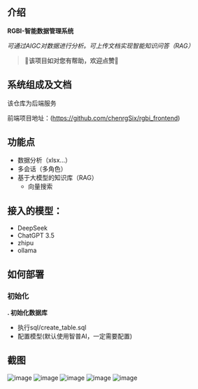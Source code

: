 ## 介绍

**RGBI-智能数据管理系统**

*可通过AIGC对数据进行分析。可上传文档实现智能知识问答（RAG）*

> **🌟该项目如对您有帮助，欢迎点赞🌟**

## 系统组成及文档

该仓库为后端服务

前端项目地址：(https://github.com/chenrgSix/rgbi_frontend)

## 功能点
* 数据分析（xlsx...）
* 多会话（多角色）
* 基于大模型的知识库（RAG）
    * 向量搜索


## 接入的模型：

* DeepSeek
* ChatGPT 3.5
* zhipu
* ollama


## 如何部署

### 初始化

**. 初始化数据库**
* 执行sql/create_table.sql
* 配置模型(默认使用智普AI，一定需要配置)

## 截图
![image](https://github.com/user-attachments/assets/3407977d-d7ae-4efa-8786-5fe371abc9bb)
![image](https://github.com/user-attachments/assets/df8e5dc4-62ab-4988-9470-7531c7de5dd9)
![image](https://github.com/user-attachments/assets/7d0c841a-9ba4-4445-a24c-70e6e04b2e66)
![image](https://github.com/user-attachments/assets/78a74400-bc9d-48ed-99b2-283b7e8f3103)
![image](https://github.com/user-attachments/assets/b17609b2-290b-45d5-9eea-a86f13ad327c)
